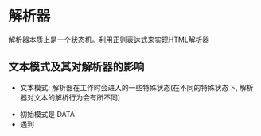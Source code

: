 # 解析器
解析器本质上是一个状态机。利用正则表达式来实现HTML解析器

## 文本模式及其对解析器的影响
* 文本模式: 解析器在工作时会进入的一些特殊状态(在不同的特殊状态下, 解析器对文本的解析行为会有所不同)
- 初始模式是 DATA
- 遇到<title>、<textarea>标签, 切换到 RCDATA模式
- 遇到<style>、<xmp>、<iframe>、<noframes>、<noscript>标签, 切换到 RAWTEXT模式
- 遇到<![CDATA[ 字符串, 切换到 CDATA模式

DATA    识别HTML实体、能解析标签
RCDATA  识别HTML实体、不能解析标签
RAWTEXT 解析所有字符并将它们设置为纯文本解析，而不是将它们解析为标记或实体。

> vuejs的模版DSL(一种专门为特定领域或特定业务需求而设计的计算机编程语言)中不允许出现<script>标签, 如果遇到也会切换到 RAWTEXT模式。

* 浏览器解析HTML规范
[WHATWG](https://html.spec.whatwg.org/multipage/parsing.html#tokenization)
- HTML实体
特殊的字符序列(转义字符)，用于在HTML文档中表示不同类型的特殊字符。由“&”字符开头，以“;”字符结尾，会被转译为不同的字符.

- 标签
 - 自闭合标签
 - 完整标签: 由开始标签、子节点和结束标签 三部分构成。

## 递归下降算法构造模板 AST 16-1
创建Token与构建模板AST的过程可以同时进行(模板和模板AST具有同构的特性)

### parseChildren 函数
* 本质上是一个状态机, 状态机内有多少种状态取决于子节点的类型数量; 在模板中, 子节点
  - 标签节点 <div>
  - 文本插值节点 {{val}}
  - 普通文本节点 text
  - 注释节点 <!-- xx -->
  - CDATA节点 <![CDATA[ xxx ]]>
这里 `<!--` 和 `<![CDATA[` 当作一种标签; `{{` 当作一种实体; 然后实现WHATWG标准

while循环何时结束？parseChildren函数用来解析子节点, 在遇到父节点的结束标签才会结束。

```js
const template = `<div>
  <p>Text1</p>
  <p>Text2</p>
</div>`

// 在解析模板时, 不能忽略空白字符。包含 换行符(\n)、回车符(\r)、空格(' ')、制表符(\t)、换页符(\f)

// 如上模板用 加号(+)代表换行符、减号(-)代表空格字符
const template = `<div>+--<p>Text1</p>+--<p>Text2</p>+</div>`
```
解析过程:
开始解析 处于DATA模式。
解析器遇到的第一个字符为`<`, 并且第二个字符匹配表达式/a-z/i; 解析器进入标签节点状态, 并调用parseElement函数。[上述模板都是完整标签。]
- parseTag 解析开始标签。 包括开始标签上的属性和指令。执行完毕后, 会消费字符串中的内容`<div>`, 模板内容变为
> const template = `+--<p>Text1</p>+--<p>Text2</p>+</div>`
- 递归调用parseChildren函数解析子节点。 在parseTag解析完后, 生成一个标签节点element; 剩下的模板内容作为element的子节点被解析。在这个过程中会消费字符串 `+--<p>Text1</p>+--<p>Text2</p>+`, 模板内容变为
> const template = `</div>`
- parseEndTag 处理结束标签。

经过上述三个步骤后, 模板被解析完毕了; 但是在解析标签子节点时, 递归调用了parseChildren。这意味着一个新的状态机2开始运行了。
待处理模板: const template = `+--<p>Text1</p>+--<p>Text2</p>+`

开始解析
- 模板的第一个字符是换行符, 解析器进入文本节点状态, 并调用parseText完成文本节点解析(parseText将下一个`<`字符前的所有字符都视为文本节点的内容). 会消费字符串中的内容`+--`, 模板内容变为
> const template = `<p>Text1</p>+--<p>Text2</p>+`
parseText函数调用退出, 继续执行循环
- 此时模板的第一个字符为`<`, 并且第二个字符匹配表达式/a-z/i; 解析器再次进入 parseElement函数。会消费字符串中的内容`<p>Text1</p>`, 模板内容变为
> const template = `+--<p>Text2</p>+`
parseElement函数调用退出, 继续执行循环
- 第一个字符是换行符, 调用parseText完成文本节点解析. 会消费字符串中的内容`+--`, 模板内容变为
> const template = `<p>Text2</p>+`
- 此时模板的第一个字符为`<`, 并且第二个字符匹配表达式/a-z/i; 再次调用parseElement函数。消费字符串中的内容`<p>Text2</p>`, 模板内容变为
> const template = `+`
- 此时模板只剩一个换行符。继续执行循环, 调用parseText生成文本节点。

在状态机2运行期间, 又调用了2次parseElement; 而parseElement会调用parseChildren来处理子节点的解析, 意味着解析器会开启两个新的状态机。

上级parseChildren函数的调用用于构造上级模板AST节点, 被递归调用的下级parseChildren函数则用于构造下级模板AST节点; 最终构造出一棵树型结构的模板AST.

## 状态机的开启与停止 16-2
在调用parseElement函数解析标签节点时, 会调用parseChildren函数(开启新的状态机)

```js
const template = `<div>+--<p>Text1</p>+--<p>Text2</p>+</div>`
```

开始解析, 调用parseChildren函数
- 遇到`<div>`标签, 调用parseElement函数
- 解析开始标签, 将解析的标签节点压入ancestors中, 即 [div]
- 解析子节点, 调用parseChildren函数; 开启 '状态机1' `+--<p>Text1</p>+--<p>Text2</p>+</div>`
  - 遇到`<p>`标签, 调用parseElement函数 `<p>Text1</p>+--<p>Text2</p>+</div>`
    - 遇到开始标签、解析
    - 将解析得到的标签节点压入ancestors中, 即 [div, p]
    - 解析子节点
      - 调用parseChildren函数; 开启 '状态机2' 
      - 遇到`</p>`标签, '状态机2' 结束(isEnd函数返回true), 退出解析字节点的 parseChildren函数
    - 弹出ancestors中的同名标签, 即 [div] 
    - 解析结束标签
- 继续运行 ‘状态机1’ `+--<p>Text2</p>+</div>`
  - 遇到`<p>`标签, 调用parseElement函数 `<p>Text2</p>+</div>`
    - 遇到开始标签、解析
    - 将解析得到的标签节点压入ancestors中, 即 [div, p]
    - 解析子节点,
      - 调用parseChildren函数; 开启 '状态机3'
      - 遇到`</p>`标签, '状态机3' 结束 (isEnd函数返回true), 退出解析字节点的 parseChildren函数
    - 弹出ancestors中的同名标签, 即 [div]
    - 解析结束标签
- 继续运行 ‘状态机1’ `+</div>`
- 遇到`</div>`标签, '状态机1' 结束 (isEnd函数返回true), 退出解析字节点的 parseChildren函数
- 弹出ancestors中的同名标签, 即 [div]
- 解析结束标签
结束最外层的parseChildren函数调用

结论:
当解析器遇到开始标签时，会将该标签压入父级节点栈，同时开启新的状态机；
当解析器遇到结束标签，并且父级节点栈中存在与该标签同名的开始节点标签时，会停止当前正在运行的状态机。

在parseElement函数中解析标签元素, 生成解析子节点的‘状态机’
在isEnd函数, 根据结束标签判断当前循环是否结束, 结束‘状态机’

```jsx
// 解释一
function isEnd(context, ancestors) {
  // 停止时机1: 模板内容解析完
  if (!context.source) return true;
  const parent = ancestors[ancestors.length - 1]; // 父级标签节点
  // 停止时机2: 遇到结束标签, 且与父级标签节点同名
  if (parent && context.source.startWith(`</${parent.tag}`)) {
    return true;
  }
}
```

停止时机2 严格来说是有瑕疵的, 如 `<div><span></div></span>`

解释一：`</div>`为无效的结束标签

状态机1 遇到`<div>`, 调用parseElement函数, 开启 ‘状态机2’; [div]
状态机2 遇到`<span>`, 调用parseElement函数, 开启 ‘状态机3’; [div, span]
状态机3 却遇到了结束标签`</div>`; 由于此时父级节点为span并不是div，所以‘状态机3’不会停止运行；会进入parseChildren中结束标签的逻辑分支; 抛出错误 '无效的结束标签'。

解释二：`<div><span></div>` 为完整内容, `</span>`缺少闭合标签
此时 ’停止时机2‘ 不应该总是与栈顶的父级节点比较, 而是应该与整个栈中的所有节点做比较。

状态机1 遇到`<div>`, 调用parseElement函数, 开启 ‘状态机2’; [div]
状态机2 遇到`<span>`, 调用parseElement函数, 开启 ‘状态机3’; [div, span]
状态机3 遇到了结束标签`</div>`, 在栈中存在标签div; 结束‘状态机3’;

而‘状态机2’此时的标签为‘span’, 不是‘div’; 输出 span标签缺少闭合标签

## 解析标签节点 16-3
[]("./解析标签节点.jpeg")
- '<div>'  开始标签
- '</div>' 结束标签
- '<div---->' 带空格的开始标签(-代表空格)

## 解析属性 16-4
parseTag 解析函数在消费整个开始标签时, 需要处理标签中存在的属性与指令。
```ts
  <div id = "foo" v-show="display">
  // 消费标签的开始部分 与 无用空白字符

  // parseAttributes函数实际处理部分
  id = "foo" v-show="display">
```
<!-- 属性都有值 -->
- 解析出第一个属性的名称id, 并消费字符串'id' => ` = "foo" v-show="display">`
  - 属性名称和等于号之间可能存在空白字符
  - 在属性名称解析完毕后, 模板剩余内容一定是以等于号开头的
- 消费等于号  => `"foo" v-show="display">`
  - 等于号和属性值之间可能存在空白字符, 也必须消费掉
- 处理属性值(双引号、单引号、无引号)
  - 检查当前模板内容是否以引号开头来确定属性值。如果有则消费引号 => `foo" v-show="display">`
  - 属性值被引号引用, 则下一个引号之前的内容都应该解析为属性值, 此处属性值为字符串 foo
  - 消费属性值及其后引号 => `v-show="display">`
- 第一个属性处理完毕
  - 重复处理 'v-show' 指令 => `>`
  - 遇到字符>, 循环结束; 完成属性和指令的解析。

* /^[^\t\r\n\f />][^\t\r\n\f />=]*/
- `[^\t\r\n\f />]` 不能是空白字符、字符/ 或 字符>, 以该位置开头
- `[^\t\r\n\f />=]` 不能是空白字符、字符/、>、=
- 匹配等于号之前的内容, 即属性名

* /^[^\t\r\n\f >]+/
- 不能是空白字符 和 字符>
- 对字符进行匹配, 知道遇到 空白字符 或 字符> 为止

## 解析文本与解码HTML实体 16-5
* parseText
状态机始于 “状态1”, 如果读取模板的第一个字符T, 即不是字符`<`也不是插值顶界符`{{`; 进入 “状态7”即调用parseText函数处理文本内容。
- 寻找下一个`<`字符或插值定界符`{{`的位置索引I, 从模板头部到索引I的位置截取内容将作为文本节点的内容。

### 解码命名字符引用
HTML实体是一段以字符&开始的文本内容。实体用来描述HTML中保留字符和一些难以通过普通键盘输入的字符，以及一些不可见的字符; 以字符`&`开始, 以字符`;`结尾.

例: 字符<具有特殊含义, 希望以普通文本的方式来显示字符<, 需要通过实体来表达 &lt; 直接使用将会产生非法的内容。

- 命名字符引用
命名实体, 有特定的名称。 例 &lt; => `<`

- 数字字符引用
没有特定的名称, 只能用数字表示。 例 &#60; &#x3c; => `<`
十进制 `&# + 数字` / 十六进制 `&#x + 数字`

在Vue模板中, 文本节点所包含的HTML实体不会被浏览器解析; 在模板中的文本节点最终通过el.textContent等文本操作设置到页面, 而el.textContent不会执行HTML实体解码。

```ts
// 页面呈现为'&lt', 而不是'<'
el.textContent = '&lt';
```
[实体解析]("./HTML实体解析.jpeg")
- 解析器遇到字符&时, 进入“字符引用状态”, 并消耗字符&;
- 下一个字符是 ASCII字母或数字, 进入“命名字符引用状态”, 0-9a-zA-Z;
- 如果下一个字符是 #, 进入 “数字字符引用状态”

* 命名字符引用
`a&ltb` => `a<b`
- 遇到&时, 进入“命名字符引用状态”。解析下一个字符l, 在‘引用表’中查找字符l开头的项, 匹配 存在 lt、lg等
- 解析下一个字符t, 在‘引用表’中查找lt开头的项, 匹配 存在 lt、ltcc等
- 解析下一个字符b, 在引用表’ 中未找到, 不匹配
- 匹配结束, 检查最后一个匹配的字符。如果字符是分号(;), 则产生一个合法的匹配, 并渲染对应字符; 而上例中匹配的最后一个字符是t, 并不是分号(;),  解析失败、但浏览器仍能解析, 此时遵循“最短原则”(命名字符引用的名称最短)
```ts
a&ltcc;  // a⪦
a&ltcc; // a<cc   最短原则
```

* 用作属性值的文本
`<a href="foo.com?a=1&lt=2">foo.com?a=1&b=2</a>`
此处a标签的href属性值与它的文本节点具有同样的内容, 但解析之后的结果不同。
- 属性值中的&lt将原封不动展示
- 文本节点中的&lt将会解析为字符<

* 当存在分号时: 执行完整匹配; 当省略分号时: 执行最短匹配。
`a&ltccbbb` => `a<ccbbb`

- 普通文本: a
- 另外部分: &ltccbbb
  - 第一步: 计算出命名字符引用表中实体名称的最大长度。在namedCharacterReference中最长实体为`ltcc;`,长度为5
  - 第二步: 根据最大长度截取字符串ltccbbb, 即 `'ltccbbb'.slice(0, 5)` 为 'ltccb'
  - 第三步: 用截取后的字符串'ltccb'作为键去命名字符引用表中查询对应的值; 而namedCharacterReference中不存在该键, 不匹配
  - 第四步: 发现不匹配, 将最大长度减1, 重新执行第二步, 直到找到匹配项为止。最终匹配为‘lt’.

### 解码数字字符引用
[]('./数字引用字符1.jpeg')
[]('./数字引用字符2.jpeg')

## 解析插值与注释
* 解析插值 将文本插值的开始定界符与结束定界符之间的内容提取出来
